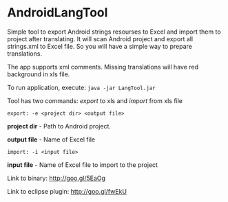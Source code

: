 AndroidLangTool
===============

Simple tool to export Android strings resourses to Excel and import them to project after translating.
It will scan Android project and export all strings.xml to Excel file. So you will have a simple way to prepare translations. 

The app supports xml comments. 
Missing translations will have red background in xls file.

To run application, execute: `java -jar LangTool.jar`

Tool has two commands: *export* to xls and *import* from xls file
 
`
export: -e <project dir> <output file>
`

**project dir** - Path to Android project. 

**output file** - Name of Excel file


`
import: -i <input file>
`

**input file** - Name of Excel file to import to the project 

Link to binary: http://goo.gl/5EaOg

Link to eclipse plugin: http://goo.gl/fwEkU
